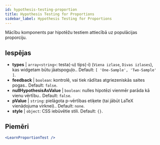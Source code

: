 ```yaml
---
id: hypothesis-testing-proportion
title: Hypothesis Testing for Proportions
sidebar_label: Hypothesis Testing for Proportions
---
```


Mācību komponents par hipotēžu testiem attiecībā uz populācijas proporciju.

## Iespējas

* __types__ | `array<string>`: testa(-u) tips(-i) (`Viena izlase`, `Divas izlases`), kas widgetam būtu jāatspoguļo.. Default: `[
  'One-Sample',
  'Two-Sample'
]`.
* __feedback__ | `boolean`: kontrolē, vai tiek rādītas atgriezeniskās saites pogas.. Default: `false`.
* __nullHypothesisAsValue__ | `boolean`: nulles hipotēzi vienmēr parāda kā vienu vērtību.. Default: `false`.
* __pValue__ | `string`: pielāgota p-vērtības etiķete (tai jābūt LaTeX vienādojuma virknei).. Default: `none`.
* __style__ | `object`: CSS iebūvētie stili. Default: `{}`.


## Piemēri

```jsx live
<LearnProportionTest />
```

